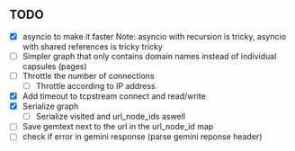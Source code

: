 

## TODO

- [x] asyncio to make it faster
    Note: asyncio with recursion is tricky, asyncio with shared references is tricky tricky
- [ ] Simpler graph that only contains domain names instead of individual capsules (pages)
- [ ] Throttle the number of connections
    - [ ] Throttle according to IP address
- [x] Add timeout to tcpstream connect and read/write
- [x] Serialize graph
    - [ ] Serialize visited and url_node_ids aswell
- [ ] Save gemtext next to the url in the url_node_id map
- [ ] check if error in gemini response (parse gemini reponse header)
